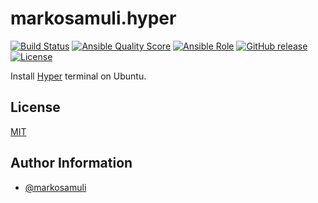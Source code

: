 # markosamuli.hyper

[![Build Status](https://travis-ci.org/markosamuli/ansible-hyper.svg?branch=master)](https://travis-ci.org/markosamuli/ansible-hyper)
[![Ansible Quality Score](https://img.shields.io/ansible/quality/38320.svg)](https://galaxy.ansible.com/markosamuli/hyper)
[![Ansible Role](https://img.shields.io/ansible/role/38320.svg)](https://galaxy.ansible.com/markosamuli/hyper)
[![GitHub release](https://img.shields.io/github/release/markosamuli/ansible-hyper.svg)](https://github.com/markosamuli/ansible-hyper/releases)
[![License](https://img.shields.io/github/license/markosamuli/ansible-hyper.svg)](https://github.com/markosamuli/ansible-hyper/blob/master/LICENSE)

Install [Hyper] terminal on Ubuntu.

[Hyper]: https://hyper.is/

## License

[MIT](LICENSE)

## Author Information

- [@markosamuli](https://github.com/markosamuli)
